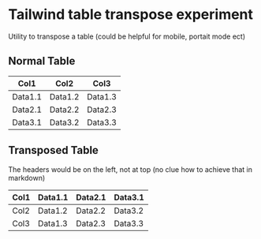 # Tailwind table transpose experiment

Utility to transpose a table (could be helpful for mobile, portait mode ect)

## Normal Table

| Col1    | Col2    | Col3    |
| ------- | ------- | ------- |
| Data1.1 | Data1.2 | Data1.3 |
| Data2.1 | Data2.2 | Data2.3 |
| Data3.1 | Data3.2 | Data3.3 |

## Transposed Table

The headers would be on the left, not at top (no clue how to achieve that in markdown)

| Col1 | Data1.1 | Data2.1 | Data3.1 |
| ---- | ------- | ------- | ------- |
| Col2 | Data1.2 | Data2.2 | Data3.2 |
| Col3 | Data1.3 | Data2.3 | Data3.3 |

